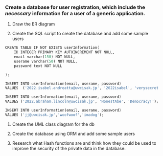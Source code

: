 
### Create a database for user registration, which include the *necessary* information for a user of a generic application. 
1. Draw the ER diagram


2. Create the SQL script to create the database and add some sample users

```py 
CREATE TABLE IF NOT EXISTS userInformation(
    ID INTEGER PRIMARY KEY AUTOINCREMENT NOT NULL,
    email varchar(150) NOT NULL,
    userame varchar(50) NOT NULL,
    password text NOT NULL

);

INSERT INTO userInformation(email, userame, password)
VALUES  ('2022.isabel.andreatta@uwcisak.jp', '2022isabel', 'verysecret');

INSERT INTO userInformation(email, userame, password)
VALUES ('2022.abraham.lincoln@uwcisak.jp', 'HonestAbe', 'Democracy!');

INSERT INTO userInformation(email, userame, password)
VALUES ('jj@uwcisak.jp','woofwoof','imadog');

``` 

1. Create the UML class diagram for the db


2. Create the database using ORM and add some sample users


3. Research what Hash functions are and think how they could be used to improve the security of the private data in the database.
